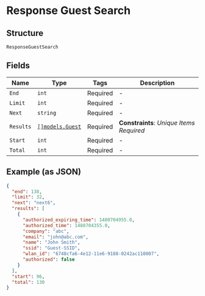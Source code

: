 
# Response Guest Search

## Structure

`ResponseGuestSearch`

## Fields

| Name | Type | Tags | Description |
|  --- | --- | --- | --- |
| `End` | `int` | Required | - |
| `Limit` | `int` | Required | - |
| `Next` | `string` | Required | - |
| `Results` | [`[]models.Guest`](../../doc/models/guest.md) | Required | **Constraints**: *Unique Items Required* |
| `Start` | `int` | Required | - |
| `Total` | `int` | Required | - |

## Example (as JSON)

```json
{
  "end": 138,
  "limit": 32,
  "next": "next6",
  "results": [
    {
      "authorized_expiring_time": 1480704955.0,
      "authorized_time": 1480704355.0,
      "company": "abc",
      "email": "john@abc.com",
      "name": "John Smith",
      "ssid": "Guest-SSID",
      "wlan_id": "6748cfa6-4e12-11e6-9188-0242ac110007",
      "authorized": false
    }
  ],
  "start": 96,
  "total": 130
}
```

